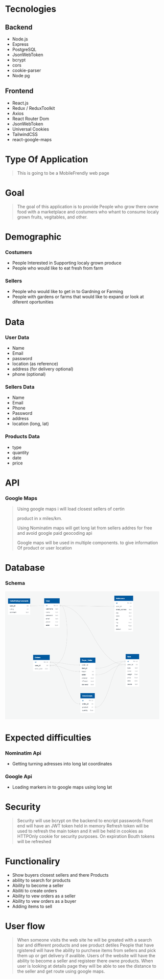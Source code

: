 # Tecnologies

## Backend
* Node.js
* Express
* PostgreSQL
* JsonWebToken
* bcrypt
* cors
* cookie-parser
* Node pg

## Frontend
* React.js
* Redux / ReduxToolkit
* Axios
* React Router Dom
* JsonWebToken
* Universal Cookies
* TailwindCSS
* react-google-maps

# Type Of Application

> This is going to be a MobileFrendly web page

# Goal 

> The goal of this application is to provide People who 
> grow there owne food with a marketplace and costumers
>   who whant to consume localy grown fruits, vegitables, and other.

# Demographic

### Costumers
* People Interested in Supporting localy grown produce
* People who would like to eat fresh from farm

### Sellers
* People who would like to get in to Gardning or Farming
* People with gardens or farms that would like to expand or look at diferent oportunities

# Data 

### User Data
* Name
* Email
* password
* location (as reference)
* address (for delivery optional)
* phone (optional)

### Sellers Data
* Name
* Email
* Phone
* Password
* address
* location (long, lat)


### Products Data
* type 
* quantity
* date
* price


# API

### Google Maps
> Using google maps i will load closest sellers of certin
> 
> product in x miles/km. 
>
> Using Nominatim maps will get long lat from sellers addres for free
> and avoid google paid geocoding api
> 
> Google maps will be used in multiple components. to give information Of
> product or user location

# Database

### Schema

![image info](./public/Screenshot_6.png)

# Expected difficulties

### Nominatim Api
* Getting turning adresses into long lat coordinates

### Google Api
* Loading markers in to google maps using long lat 

# Security

> Security will use bcrypt on the backend to encript passwords
> Front end will have an JWT token held in memory
> Refresh token will be used to refresh the main token and it will be
> held in cookies as HTTPOnly cookie for security purposes.
> On expiration Bouth tokens will be refreshed

# Functionaliry

* Show buyers closest sellers and there Products
* ability to search for products
* Ability to become a seller 
* Abiliti to create orders
* Ability to vew orders as a seller
* Ability to vew orders as a buyer
* Adding items to sell

# User flow

> When someone visits the web site he will be greated with
> a search bar and different products and see product detiles
> People that have rgistered will have the ability to purchese items from sellers and pick them up or get delivery if avalible.
> Users of the website will have the ability to become a seller and registeer there owne products.
> When user is looking at details page they will be able to see the distance to the seller and get route using google maps.